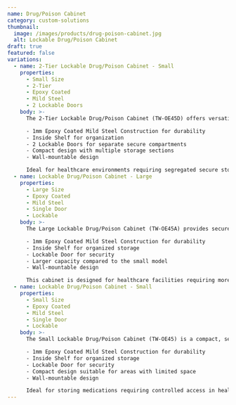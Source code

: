 ```yaml
---
name: Drug/Poison Cabinet
category: custom-solutions
thumbnail: 
  image: /images/products/drug-poison-cabinet.jpg
  alt: Lockable Drug/Poison Cabinet
draft: true
featured: false
variations:
  - name: 2-Tier Lockable Drug/Poison Cabinet - Small
    properties:
      - Small Size
      - 2-Tier
      - Epoxy Coated
      - Mild Steel
      - 2 Lockable Doors
    body: >-
      The 2-Tier Lockable Drug/Poison Cabinet (TW-OE45D) offers versatile secure storage with:

      - 1mm Epoxy Coated Mild Steel Construction for durability
      - Inside Shelf for organization
      - 2 Lockable Doors for separate secure compartments
      - Compact design with multiple storage sections
      - Wall-mountable design

      Ideal for healthcare environments requiring segregated secure storage for different categories of medications or controlled substances.
  - name: Lockable Drug/Poison Cabinet - Large
    properties:
      - Large Size
      - Epoxy Coated
      - Mild Steel
      - Single Door
      - Lockable
    body: >-
      The Large Lockable Drug/Poison Cabinet (TW-OE45A) provides secure storage for medications and controlled substances with:

      - 1mm Epoxy Coated Mild Steel Construction for durability
      - Inside Shelf for organized storage
      - Lockable Door for security
      - Larger capacity compared to the small model
      - Wall-mountable design

      This cabinet is designed for healthcare facilities requiring more substantial secure storage for pharmaceuticals and controlled substances.
  - name: Lockable Drug/Poison Cabinet - Small
    properties:
      - Small Size
      - Epoxy Coated
      - Mild Steel
      - Single Door
      - Lockable
    body: >-
      The Small Lockable Drug/Poison Cabinet (TW-OE45) is a compact, secure storage solution for medications and controlled substances featuring:

      - 1mm Epoxy Coated Mild Steel Construction for durability
      - Inside Shelf for organized storage
      - Lockable Door for security
      - Compact design suitable for areas with limited space
      - Wall-mountable design

      Ideal for storing medications requiring controlled access in healthcare facilities, pharmacies, or laboratory environments.
---
```

